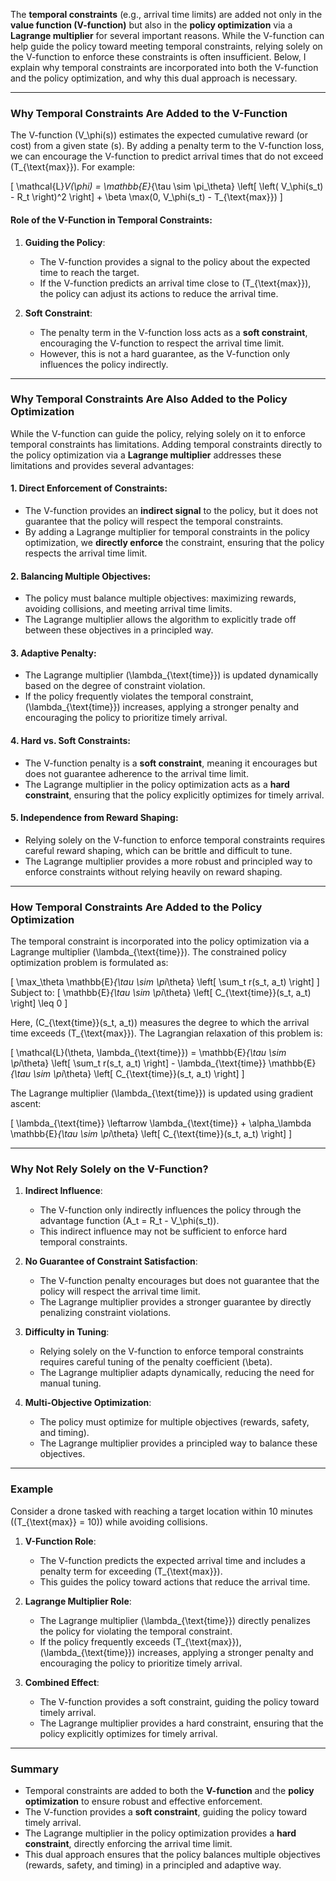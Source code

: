 The **temporal constraints** (e.g., arrival time limits) are added not only in the **value function (V-function)** but also in the **policy optimization** via a **Lagrange multiplier** for several important reasons. While the V-function can help guide the policy toward meeting temporal constraints, relying solely on the V-function to enforce these constraints is often insufficient. Below, I explain why temporal constraints are incorporated into both the V-function and the policy optimization, and why this dual approach is necessary.

---

### **Why Temporal Constraints Are Added to the V-Function**

The V-function \(V_\phi(s)\) estimates the expected cumulative reward (or cost) from a given state \(s\). By adding a penalty term to the V-function loss, we can encourage the V-function to predict arrival times that do not exceed \(T_{\text{max}}\). For example:

\[
\mathcal{L}_V(\phi) = \mathbb{E}_{\tau \sim \pi_\theta} \left[ \left( V_\phi(s_t) - R_t \right)^2 \right] + \beta \max(0, V_\phi(s_t) - T_{\text{max}})
\]

#### **Role of the V-Function in Temporal Constraints**:
1. **Guiding the Policy**:
   - The V-function provides a signal to the policy about the expected time to reach the target.
   - If the V-function predicts an arrival time close to \(T_{\text{max}}\), the policy can adjust its actions to reduce the arrival time.

2. **Soft Constraint**:
   - The penalty term in the V-function loss acts as a **soft constraint**, encouraging the V-function to respect the arrival time limit.
   - However, this is not a hard guarantee, as the V-function only influences the policy indirectly.

---

### **Why Temporal Constraints Are Also Added to the Policy Optimization**

While the V-function can guide the policy, relying solely on it to enforce temporal constraints has limitations. Adding temporal constraints directly to the policy optimization via a **Lagrange multiplier** addresses these limitations and provides several advantages:

#### **1. Direct Enforcement of Constraints**:
   - The V-function provides an **indirect signal** to the policy, but it does not guarantee that the policy will respect the temporal constraints.
   - By adding a Lagrange multiplier for temporal constraints in the policy optimization, we **directly enforce** the constraint, ensuring that the policy respects the arrival time limit.

#### **2. Balancing Multiple Objectives**:
   - The policy must balance multiple objectives: maximizing rewards, avoiding collisions, and meeting arrival time limits.
   - The Lagrange multiplier allows the algorithm to explicitly trade off between these objectives in a principled way.

#### **3. Adaptive Penalty**:
   - The Lagrange multiplier \(\lambda_{\text{time}}\) is updated dynamically based on the degree of constraint violation.
   - If the policy frequently violates the temporal constraint, \(\lambda_{\text{time}}\) increases, applying a stronger penalty and encouraging the policy to prioritize timely arrival.

#### **4. Hard vs. Soft Constraints**:
   - The V-function penalty is a **soft constraint**, meaning it encourages but does not guarantee adherence to the arrival time limit.
   - The Lagrange multiplier in the policy optimization acts as a **hard constraint**, ensuring that the policy explicitly optimizes for timely arrival.

#### **5. Independence from Reward Shaping**:
   - Relying solely on the V-function to enforce temporal constraints requires careful reward shaping, which can be brittle and difficult to tune.
   - The Lagrange multiplier provides a more robust and principled way to enforce constraints without relying heavily on reward shaping.

---

### **How Temporal Constraints Are Added to the Policy Optimization**

The temporal constraint is incorporated into the policy optimization via a Lagrange multiplier \(\lambda_{\text{time}}\). The constrained policy optimization problem is formulated as:

\[
\max_\theta \mathbb{E}_{\tau \sim \pi_\theta} \left[ \sum_t r(s_t, a_t) \right]
\]
Subject to:
\[
\mathbb{E}_{\tau \sim \pi_\theta} \left[ C_{\text{time}}(s_t, a_t) \right] \leq 0
\]

Here, \(C_{\text{time}}(s_t, a_t)\) measures the degree to which the arrival time exceeds \(T_{\text{max}}\). The Lagrangian relaxation of this problem is:

\[
\mathcal{L}(\theta, \lambda_{\text{time}}) = \mathbb{E}_{\tau \sim \pi_\theta} \left[ \sum_t r(s_t, a_t) \right] - \lambda_{\text{time}} \mathbb{E}_{\tau \sim \pi_\theta} \left[ C_{\text{time}}(s_t, a_t) \right]
\]

The Lagrange multiplier \(\lambda_{\text{time}}\) is updated using gradient ascent:

\[
\lambda_{\text{time}} \leftarrow \lambda_{\text{time}} + \alpha_\lambda \mathbb{E}_{\tau \sim \pi_\theta} \left[ C_{\text{time}}(s_t, a_t) \right]
\]

---

### **Why Not Rely Solely on the V-Function?**

1. **Indirect Influence**:
   - The V-function only indirectly influences the policy through the advantage function \(A_t = R_t - V_\phi(s_t)\).
   - This indirect influence may not be sufficient to enforce hard temporal constraints.

2. **No Guarantee of Constraint Satisfaction**:
   - The V-function penalty encourages but does not guarantee that the policy will respect the arrival time limit.
   - The Lagrange multiplier provides a stronger guarantee by directly penalizing constraint violations.

3. **Difficulty in Tuning**:
   - Relying solely on the V-function to enforce temporal constraints requires careful tuning of the penalty coefficient \(\beta\).
   - The Lagrange multiplier adapts dynamically, reducing the need for manual tuning.

4. **Multi-Objective Optimization**:
   - The policy must optimize for multiple objectives (rewards, safety, and timing).
   - The Lagrange multiplier provides a principled way to balance these objectives.

---

### **Example**

Consider a drone tasked with reaching a target location within 10 minutes (\(T_{\text{max}} = 10\)) while avoiding collisions.

1. **V-Function Role**:
   - The V-function predicts the expected arrival time and includes a penalty term for exceeding \(T_{\text{max}}\).
   - This guides the policy toward actions that reduce the arrival time.

2. **Lagrange Multiplier Role**:
   - The Lagrange multiplier \(\lambda_{\text{time}}\) directly penalizes the policy for violating the temporal constraint.
   - If the policy frequently exceeds \(T_{\text{max}}\), \(\lambda_{\text{time}}\) increases, applying a stronger penalty and encouraging the policy to prioritize timely arrival.

3. **Combined Effect**:
   - The V-function provides a soft constraint, guiding the policy toward timely arrival.
   - The Lagrange multiplier provides a hard constraint, ensuring that the policy explicitly optimizes for timely arrival.

---

### **Summary**

- Temporal constraints are added to both the **V-function** and the **policy optimization** to ensure robust and effective enforcement.
- The V-function provides a **soft constraint**, guiding the policy toward timely arrival.
- The Lagrange multiplier in the policy optimization provides a **hard constraint**, directly enforcing the arrival time limit.
- This dual approach ensures that the policy balances multiple objectives (rewards, safety, and timing) in a principled and adaptive way.
